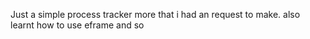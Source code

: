 Just a simple process tracker more that i had an request to make.
also learnt how to use eframe and so

